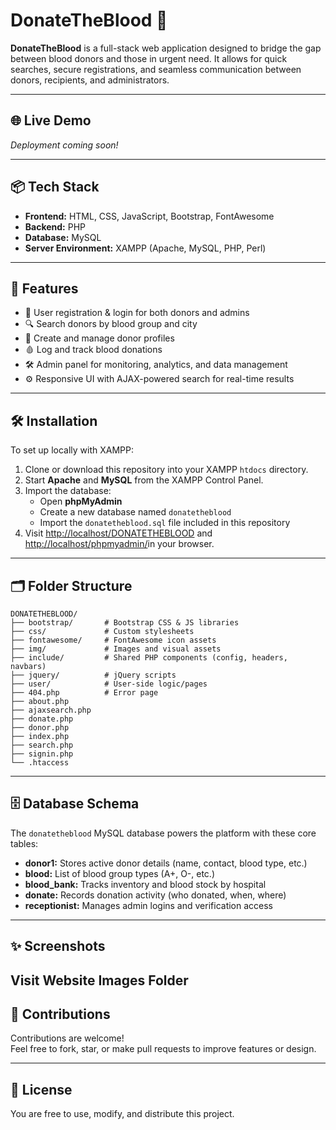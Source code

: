 # DonateTheBlood 💉

**DonateTheBlood** is a full-stack web application designed to bridge the gap between blood donors and those in urgent need. It allows for quick searches, secure registrations, and seamless communication between donors, recipients, and administrators.

---

## 🌐 Live Demo

_Deployment coming soon!_

---

## 📦 Tech Stack

- **Frontend:** HTML, CSS, JavaScript, Bootstrap, FontAwesome
- **Backend:** PHP
- **Database:** MySQL
- **Server Environment:** XAMPP (Apache, MySQL, PHP, Perl)

---

## 🚀 Features

- 👥 User registration & login for both donors and admins
- 🔍 Search donors by blood group and city
- 💾 Create and manage donor profiles
- 🩸 Log and track blood donations
- 🛠️ Admin panel for monitoring, analytics, and data management
- ⚙️ Responsive UI with AJAX-powered search for real-time results

---

## 🛠️ Installation

To set up locally with XAMPP:

1. Clone or download this repository into your XAMPP `htdocs` directory.
2. Start **Apache** and **MySQL** from the XAMPP Control Panel.
3. Import the database:
    - Open **phpMyAdmin**
    - Create a new database named `donatetheblood`
    - Import the `donatetheblood.sql` file included in this repository
4. Visit [http://localhost/DONATETHEBLOOD](http://localhost/DONATETHEBLOOD)  and [http://localhost/phpmyadmin/](http://phpmyadmin/)in your browser.

---

## 🗂️ Folder Structure

```
DONATETHEBLOOD/
├── bootstrap/       # Bootstrap CSS & JS libraries
├── css/             # Custom stylesheets
├── fontawesome/     # FontAwesome icon assets
├── img/             # Images and visual assets
├── include/         # Shared PHP components (config, headers, navbars)
├── jquery/          # jQuery scripts
├── user/            # User-side logic/pages
├── 404.php          # Error page
├── about.php
├── ajaxsearch.php
├── donate.php
├── donor.php
├── index.php
├── search.php
├── signin.php
└── .htaccess
```

---

## 🗄️ Database Schema

The `donatetheblood` MySQL database powers the platform with these core tables:

- **donor1:** Stores active donor details (name, contact, blood type, etc.)
- **blood:** List of blood group types (A+, O-, etc.)
- **blood_bank:** Tracks inventory and blood stock by hospital
- **donate:** Records donation activity (who donated, when, where)
- **receptionist:** Manages admin logins and verification access

---

## ✨ Screenshots
Visit Website Images Folder 
---

## 🤝 Contributions

Contributions are welcome!  
Feel free to fork, star, or make pull requests to improve features or design.

---

## 📄 License

You are free to use, modify, and distribute this project.
